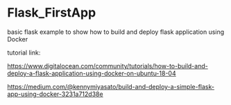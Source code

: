 # Flask_FirstApp
basic flask example to show how to build and deploy flask application using Docker

tutorial link:

https://www.digitalocean.com/community/tutorials/how-to-build-and-deploy-a-flask-application-using-docker-on-ubuntu-18-04


https://medium.com/@kennymiyasato/build-and-deploy-a-simple-flask-app-using-docker-3231a712d38e



